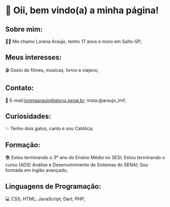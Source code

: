# 💌 Oii, bem vindo(a) a minha página!

## Sobre mim:
🙋‍♀️ Me chamo Lorena Araújo, tenho 17 anos e moro em Salto-SP;

## Meus interesses:
🎬 Gosto de filmes, músicas, livros e viajens;

## Contato:
🎯 E-mail:lorenaaraujo@aluno.senai.br;
  Insta:@araujo_lmf;

## Curiosidades:
✨ Tenho dois gatos, canto e sou Católica;

## Formação:
📚 Estou terminando o 3º ano do Ensino Médio no SESI;
   Estou terminando o curso (ADS) Análise e Desenvolvimento de Sistemas do SENAI;
   Sou formada em inglês avançado;

## Linguagens de Programação:
💻 CSS;
   HTML;
   JavaScript;
   Dart;
   PHP;

